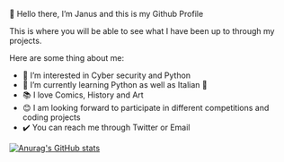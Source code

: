 👋 Hello there, I’m Janus and this is my Github Profile

This is where you will be able to see what I have been up to through my projects. 

Here are some thing about me:

- 👀 I’m interested in Cyber security and Python 
- 🌱 I’m currently learning Python as well as Italian 😤
- 📚 I love Comics, History and Art
- 😊 I am looking forward to participate in different competitions and coding projects
- ✔️ You can reach me through Twitter or Email





<!---
1ANVS/1ANVS is a ✨ special ✨ repository because its `README.md` (this file) appears on your GitHub profile.
You can click the Preview link to take a look at your changes.
--->
[![Anurag's GitHub stats](https://github-readme-stats.vercel.app/api?username=1ANVS&show_icons=true&theme=dracula)](https://github.com/1ANVS/github-readme-stats)

